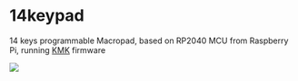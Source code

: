 # 14keypad
14 keys programmable Macropad, based on RP2040 MCU from Raspberry Pi, running [KMK](https://github.com/KMKfw/kmk_firmware) firmware

<img src="https://github.com/tommy-tg/14keypad/blob/main/v1/assembled.jpg">
